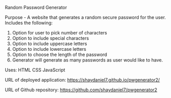 Random Password Generator

Purpose - 
A website that generates a random secure password for the user. Includes the following:

1. Option for user to pick number of characters
2. Option to include special characters 
3. Option to include uppercase letters
4. Option to include lowercase letters
5. Option to choose the length of the password
6. Generator will generate as many passwords as user would like to have.


Uses: 
HTML
CSS
JavaScript

URL of deployed application: https://shaydaniel7.github.io/pwgenerator2/

URL of Github repository: https://github.com/shaydaniel7/pwgenerator2

